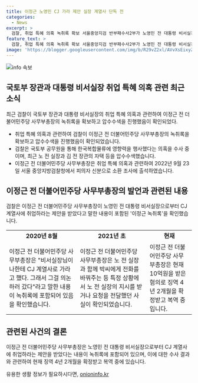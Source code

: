 ```yaml
---
title: 이정근 노영민 CJ 가라 제안 실장 계열사 단독 전
categories:
  - News
excerpt: >
  검찰, 취업 특혜 의혹 녹취록 확보 서울중앙지검 반부패수사2부가 노영민 전 대통령 비서실장과 김현미 전 국토교통부 장관을 조사 중인 가운데, 이정근 전 더불어민주당 사무부총장의 녹취록을 확보했다고 17일 발표했다. 검찰은 노 전 실장과 김 전 장관이 국토부 공무원을 통해 해당 의혹을 조사 중이며, 최근은 이씨의 CJ 복합물류 취업과 관련된 내용을 확인했다. 이씨는 10억원을 받은 혐의로 징역 4년 2개월을 확정받고 복역 중이다.
feature_text: >
  검찰, 취업 특혜 의혹 녹취록 확보 서울중앙지검 반부패수사2부가 노영민 전 대통령 비서실장과 김현미 전 국토교통부 장관을 조사 중인 가운데, 이정근 전 더불어민주당 사무부총장의 녹취록을 확보했다고 17일 발표했다. 검찰은 노 전 실장과 김 전 장관이 국토부 공무원을 통해 해당 의혹을 조사 중이며, 최근은 이씨의 CJ 복합물류 취업과 관련된 내용을 확인했다. 이씨는 10억원을 받은 혐의로 징역 4년 2개월을 확정받고 복역 중이다.
image: 'https://blogger.googleusercontent.com/img/b/R29vZ2xl/AVvXsEixyZcFfHzMRdzZMjFBmAUKJYCLCGyLL1o632UiGVXcaFdKo_bkvkuCioo0uUKlGfBVcT3P84aROyZIXSBEx3Aw5nCQ3pTgDom1WDC4m8eifvWiAmWEEVb4x6G_l8C0QH225ldMjyaFvpxGEBGNO37VmDTDMHGhJPq73UglMfDca1-0aw/s1600/blogspot.png'
---
```


<p><img src="https://blogger.googleusercontent.com/img/b/R29vZ2xl/AVvXsEixyZcFfHzMRdzZMjFBmAUKJYCLCGyLL1o632UiGVXcaFdKo_bkvkuCioo0uUKlGfBVcT3P84aROyZIXSBEx3Aw5nCQ3pTgDom1WDC4m8eifvWiAmWEEVb4x6G_l8C0QH225ldMjyaFvpxGEBGNO37VmDTDMHGhJPq73UglMfDca1-0aw/s1600/blogspot.png" alt="info 속보" /></p>

<h2 data-ke-size="size26">국토부 장관과 대통령 비서실장 취업 특혜 의혹 관련 최근 소식</h2>

<p data-ke-size="size16">최근 검찰이 국토부 장관과 대통령 비서실장의 취업 특혜 의혹과 관련하여 이정근 전 더불어민주당 사무부총장의 녹취록을 확보하고 압수수색을 진행했음이 확인되었다.</p>

<ul>
<li>취업 특혜 의혹과 관련하여 검찰이 이정근 전 더불어민주당 사무부총장의 녹취록을 확보하고 압수수색을 진행했음이 확인되었습니다.</li>
<li>검찰은 국토부 공무원을 통해 한국복합물류에 영향력을 행사했다는 의혹을 수사 중이며, 최근 노 전 실장과 김 전 장관의 자택 등을 압수수색했습니다.</li>
<li>이정근 전 더불어민주당 사무부총장은 취업 특혜 의혹과 관련하여 2022년 9월 23일 서울 중앙지방검찰청에서 피의자 신분으로 소환 조사에 출석하였습니다.</li>
</ul>  

<h2 data-ke-size="size26">이정근 전 더불어민주당 사무부총장의 발언과 관련된 내용</h2>

<p data-ke-size="size16">검찰은 이정근 전 더불어민주당 사무부총장이 노영민 전 대통령 비서실장으로부터 CJ 계열사에 취업하라는 제안을 받았다고 말한 내용이 포함된 '이정근 녹취록'을 확인했습니다.</p>

<table>
  <tr>
    <td style="text-align: center; height: 17px;"><b>2020년 8월</b></td>
    <td style="text-align: center; height: 17px;"><b>2021년 초</b></td>
    <td style="text-align: center; height: 17px;"><b>현재</b></td>
  </tr>
  <tr>
    <td>이정근 전 더불어민주당 사무부총장은 "비서실장님이 나한테 CJ 계열사로 가라고 했다. 그래서 그걸 의논하러 갔다"라고 말한 내용이 녹취록에 포함되어 있음을 확인했습니다.</td>
    <td>이정근 전 더불어민주당 사무부총장은 노 전 실장과 함께 박씨에게 전화를 바꿔주는 등 특정 상황에서 노 전 실장의 지시를 받거나 요청을 전달했던 사실이 확인되었습니다.</td>
    <td>이정근 전 더불어민주당 사무부총장은 현재 10억원을 받은 혐의로 징역 4년 2개월을 확정받고 복역 중입니다.</td>
  </tr>
</table>

<h2 data-ke-size="size26">관련된 사건의 결론</h2>

<p data-ke-size="size16">이정근 전 더불어민주당 사무부총장은 노영민 전 대통령 비서실장으로부터 CJ 계열사에 취업하라는 제안을 받았다는 내용이 녹취록에 포함되어 있으며, 이에 대한 수사 결과와 관련하여 현재 징역 4년 2개월을 확정받고 복역 중에 있습니다.</p>
유용한 생활 정보가 필요하시다면, <a href="https://onioninfo.kr" rel="dofollow">onioninfo.kr</a>



